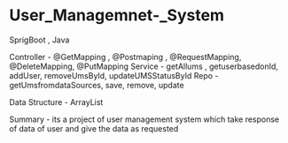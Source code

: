 # User_Managemnet-_System

SprigBoot , Java

Controller - @GetMapping , @Postmaping , @RequestMapping, @DeleteMapping, @PutMapping
Service - getAllums , getuserbasedonId, addUser, removeUmsById, updateUMSStatusById
Repo - getUmsfromdataSources, save, remove, update

Data Structure - ArrayList

Summary - its a project of user management system which take response of data of user and give the data as requested 
